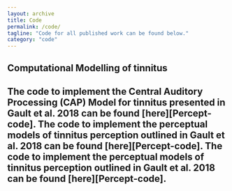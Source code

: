 ```yaml
---
layout: archive
title: Code
permalink: /code/
tagline: "Code for all published work can be found below."
category: "code"
---
```


<h2>Computational Modelling of tinnitus<h2>
The code to implement the Central Auditory Processing (CAP) Model for tinnitus presented in Gault et al. 2018 can be found [here][Percept-code].
The code to implement the perceptual models of tinnitus perception outlined in Gault et al. 2018 can be found [here][Percept-code].
The code to implement the perceptual models of tinnitus perception outlined in Gault et al. 2018 can be found [here][Percept-code].


[CAP-code]:https://github.com/RichardGault22/Tinnitus_Modelling/tree/master/Tinnitus_TCD
[Percept-code]:https://github.com/RichardGault22/Tinnitus_Modelling/tree/master/Tinnitus_Perception

